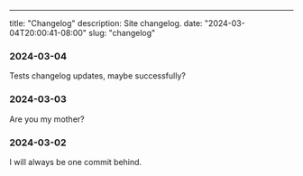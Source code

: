 ---
title: "Changelog"
description: Site changelog.
date: "2024-03-04T20:00:41-08:00"
slug: "changelog"
### 2024-03-04

Tests changelog updates, maybe successfully?

### 2024-03-03

Are you my mother?

### 2024-03-02

I  will always be one commit behind.
